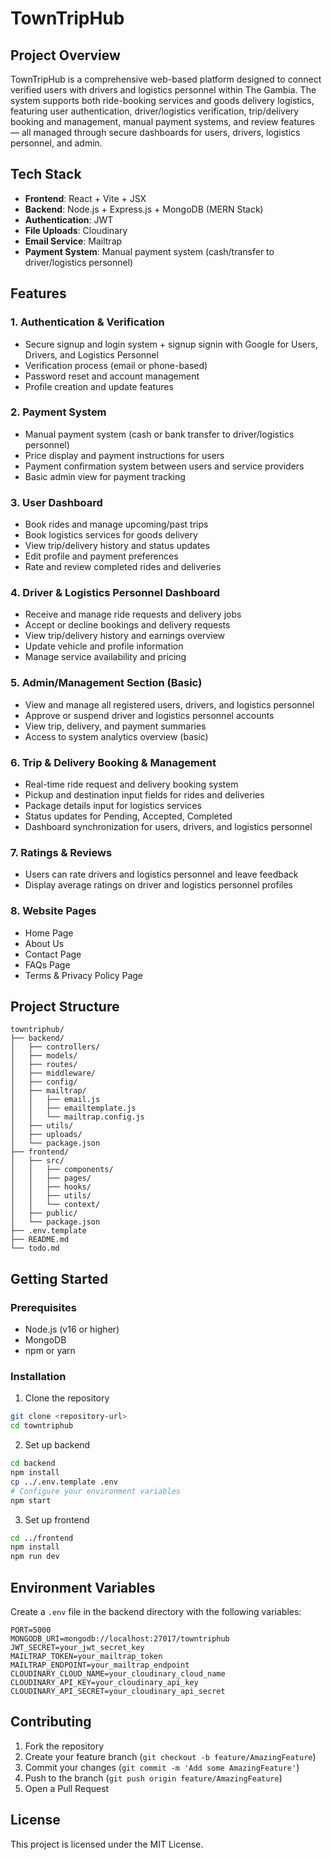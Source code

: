 # TownTripHub

## Project Overview

TownTripHub is a comprehensive web-based platform designed to connect verified users with drivers and logistics personnel within The Gambia. The system supports both ride-booking services and goods delivery logistics, featuring user authentication, driver/logistics verification, trip/delivery booking and management, manual payment systems, and review features — all managed through secure dashboards for users, drivers, logistics personnel, and admin.

## Tech Stack

- **Frontend**: React + Vite + JSX
- **Backend**: Node.js + Express.js + MongoDB (MERN Stack)
- **Authentication**: JWT
- **File Uploads**: Cloudinary
- **Email Service**: Mailtrap
- **Payment System**: Manual payment system (cash/transfer to driver/logistics personnel)

## Features

### 1. Authentication & Verification
- Secure signup and login system + signup signin with Google for Users, Drivers, and Logistics Personnel
- Verification process (email or phone-based)
- Password reset and account management
- Profile creation and update features

### 2. Payment System
- Manual payment system (cash or bank transfer to driver/logistics personnel)
- Price display and payment instructions for users
- Payment confirmation system between users and service providers
- Basic admin view for payment tracking

### 3. User Dashboard
- Book rides and manage upcoming/past trips
- Book logistics services for goods delivery
- View trip/delivery history and status updates
- Edit profile and payment preferences
- Rate and review completed rides and deliveries

### 4. Driver & Logistics Personnel Dashboard
- Receive and manage ride requests and delivery jobs
- Accept or decline bookings and delivery requests
- View trip/delivery history and earnings overview
- Update vehicle and profile information
- Manage service availability and pricing

### 5. Admin/Management Section (Basic)
- View and manage all registered users, drivers, and logistics personnel
- Approve or suspend driver and logistics personnel accounts
- View trip, delivery, and payment summaries
- Access to system analytics overview (basic)

### 6. Trip & Delivery Booking & Management
- Real-time ride request and delivery booking system
- Pickup and destination input fields for rides and deliveries
- Package details input for logistics services
- Status updates for Pending, Accepted, Completed
- Dashboard synchronization for users, drivers, and logistics personnel

### 7. Ratings & Reviews
- Users can rate drivers and logistics personnel and leave feedback
- Display average ratings on driver and logistics personnel profiles

### 8. Website Pages
- Home Page
- About Us
- Contact Page
- FAQs Page
- Terms & Privacy Policy Page

## Project Structure

```
towntriphub/
├── backend/
│   ├── controllers/
│   ├── models/
│   ├── routes/
│   ├── middleware/
│   ├── config/
│   ├── mailtrap/
│   │   ├── email.js
│   │   ├── emailtemplate.js
│   │   └── mailtrap.config.js
│   ├── utils/
│   ├── uploads/
│   └── package.json
├── frontend/
│   ├── src/
│   │   ├── components/
│   │   ├── pages/
│   │   ├── hooks/
│   │   ├── utils/
│   │   └── context/
│   ├── public/
│   └── package.json
├── .env.template
├── README.md
└── todo.md
```

## Getting Started

### Prerequisites
- Node.js (v16 or higher)
- MongoDB
- npm or yarn

### Installation

1. Clone the repository
```bash
git clone <repository-url>
cd towntriphub
```

2. Set up backend
```bash
cd backend
npm install
cp ../.env.template .env
# Configure your environment variables
npm start
```

3. Set up frontend
```bash
cd ../frontend
npm install
npm run dev
```

## Environment Variables

Create a `.env` file in the backend directory with the following variables:

```env
PORT=5000
MONGODB_URI=mongodb://localhost:27017/towntriphub
JWT_SECRET=your_jwt_secret_key
MAILTRAP_TOKEN=your_mailtrap_token
MAILTRAP_ENDPOINT=your_mailtrap_endpoint
CLOUDINARY_CLOUD_NAME=your_cloudinary_cloud_name
CLOUDINARY_API_KEY=your_cloudinary_api_key
CLOUDINARY_API_SECRET=your_cloudinary_api_secret
```

## Contributing

1. Fork the repository
2. Create your feature branch (`git checkout -b feature/AmazingFeature`)
3. Commit your changes (`git commit -m 'Add some AmazingFeature'`)
4. Push to the branch (`git push origin feature/AmazingFeature`)
5. Open a Pull Request

## License

This project is licensed under the MIT License.
